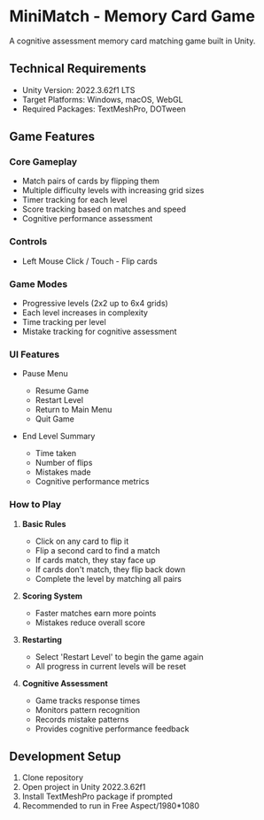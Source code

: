 # MiniMatch - Memory Card Game

A cognitive assessment memory card matching game built in Unity.

## Technical Requirements

- Unity Version: 2022.3.62f1 LTS
- Target Platforms: Windows, macOS, WebGL
- Required Packages: TextMeshPro, DOTween

## Game Features

### Core Gameplay
- Match pairs of cards by flipping them
- Multiple difficulty levels with increasing grid sizes
- Timer tracking for each level
- Score tracking based on matches and speed
- Cognitive performance assessment

### Controls
- Left Mouse Click / Touch - Flip cards

### Game Modes
- Progressive levels (2x2 up to 6x4 grids)
- Each level increases in complexity
- Time tracking per level
- Mistake tracking for cognitive assessment

### UI Features
- Pause Menu
  - Resume Game
  - Restart Level
  - Return to Main Menu
  - Quit Game

- End Level Summary
  - Time taken
  - Number of flips
  - Mistakes made
  - Cognitive performance metrics

### How to Play

1. **Basic Rules**
   - Click on any card to flip it
   - Flip a second card to find a match
   - If cards match, they stay face up
   - If cards don't match, they flip back down
   - Complete the level by matching all pairs

2. **Scoring System**
   - Faster matches earn more points
   - Mistakes reduce overall score

3. **Restarting**
   - Select 'Restart Level' to begin the game again
   - All progress in current levels will be reset

4. **Cognitive Assessment**
   - Game tracks response times
   - Monitors pattern recognition
   - Records mistake patterns
   - Provides cognitive performance feedback

## Development Setup

1. Clone repository
2. Open project in Unity 2022.3.62f1
3. Install TextMeshPro package if prompted
5. Recommended to run in Free Aspect/1980*1080

